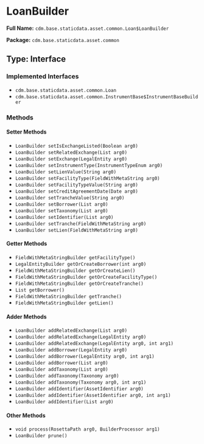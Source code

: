 # LoanBuilder

**Full Name:** `cdm.base.staticdata.asset.common.Loan$LoanBuilder`

**Package:** `cdm.base.staticdata.asset.common`

## Type: Interface

### Implemented Interfaces

- `cdm.base.staticdata.asset.common.Loan`
- `cdm.base.staticdata.asset.common.InstrumentBase$InstrumentBaseBuilder`

### Methods

#### Setter Methods

- `LoanBuilder setIsExchangeListed(Boolean arg0)`
- `LoanBuilder setRelatedExchange(List arg0)`
- `LoanBuilder setExchange(LegalEntity arg0)`
- `LoanBuilder setInstrumentType(InstrumentTypeEnum arg0)`
- `LoanBuilder setLienValue(String arg0)`
- `LoanBuilder setFacilityType(FieldWithMetaString arg0)`
- `LoanBuilder setFacilityTypeValue(String arg0)`
- `LoanBuilder setCreditAgreementDate(Date arg0)`
- `LoanBuilder setTrancheValue(String arg0)`
- `LoanBuilder setBorrower(List arg0)`
- `LoanBuilder setTaxonomy(List arg0)`
- `LoanBuilder setIdentifier(List arg0)`
- `LoanBuilder setTranche(FieldWithMetaString arg0)`
- `LoanBuilder setLien(FieldWithMetaString arg0)`

#### Getter Methods

- `FieldWithMetaStringBuilder getFacilityType()`
- `LegalEntityBuilder getOrCreateBorrower(int arg0)`
- `FieldWithMetaStringBuilder getOrCreateLien()`
- `FieldWithMetaStringBuilder getOrCreateFacilityType()`
- `FieldWithMetaStringBuilder getOrCreateTranche()`
- `List getBorrower()`
- `FieldWithMetaStringBuilder getTranche()`
- `FieldWithMetaStringBuilder getLien()`

#### Adder Methods

- `LoanBuilder addRelatedExchange(List arg0)`
- `LoanBuilder addRelatedExchange(LegalEntity arg0)`
- `LoanBuilder addRelatedExchange(LegalEntity arg0, int arg1)`
- `LoanBuilder addBorrower(LegalEntity arg0)`
- `LoanBuilder addBorrower(LegalEntity arg0, int arg1)`
- `LoanBuilder addBorrower(List arg0)`
- `LoanBuilder addTaxonomy(List arg0)`
- `LoanBuilder addTaxonomy(Taxonomy arg0)`
- `LoanBuilder addTaxonomy(Taxonomy arg0, int arg1)`
- `LoanBuilder addIdentifier(AssetIdentifier arg0)`
- `LoanBuilder addIdentifier(AssetIdentifier arg0, int arg1)`
- `LoanBuilder addIdentifier(List arg0)`

#### Other Methods

- `void process(RosettaPath arg0, BuilderProcessor arg1)`
- `LoanBuilder prune()`

